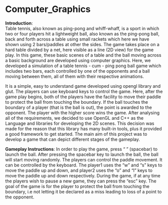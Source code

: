 # Computer_Graphics

**Introduction**:  
Table tennis, also known as ping-pong and whiff-whaff, is a sport in which two or four players hit a lightweight ball, also known as the ping-pong ball, back and forth across a table using small rackets which here we have shown using 2 bars/paddles at other the sides. The game takes place on a hard table divided by a net, here visible as a line (2D view) for the game play. In this game, these basic scenes of a table and the ball moving across a basic background are developed using computer graphics. Here, we developed a simulation of a table tennis - cum - ping pong ball game which includes two bars, each controlled by one of the opponents and a ball moving between them, all of them with their respective animations.

It is a simple, easy to understand game developed using opengl library and glut. The players can use keyboard keys to control the game. Here, after the game play begins, both of the players have the facility to move their paddle to protect the ball from touching the boundary. If the ball touches the boundary of a player (that is the ball is out), the point is awarded to the opponent. The player with the higher score wins the game. 
After analysing all of the requirements, we decided to use OpenGL and C++ as the Language and libraries for developing the 2D scenes. This decision was made for the reason that this library has many built-in tools, plus it provided a good framework to get started. The main aim of this project was to develop a game that can depict different stages of the gameplay.


**Gameplay Instructions**: 
In order to play the game, press “ ” (spacebar) to launch the ball. After pressing the spacebar key to launch the ball, the ball will start moving randomly. The players can control the paddle movement. It can be controlled by the keyboard. The player1 uses the “w” and “s” keys to move the paddle up and down, and player2 uses the “o” and “l” keys to move the paddle up and down respectively. During the game, if at any time the players wish to pause a new game, they can press the “esc” key. The goal of the game is for the player to protect the ball from touching the boundary, i.e not letting it be declared as a miss leading to loss of a point to the opponent.  



























